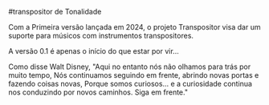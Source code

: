 #transpositor de Tonalidade

Com a Primeira versão lançada em 2024, o projeto Transpositor
visa dar um suporte para músicos com instrumentos transpositores.

A versão 0.1 é apenas o início do que estar por vir...

Como disse Walt Disney, "Aqui no entanto nós não olhamos para trás por muito tempo,
Nós continuamos seguindo em frente, abrindo novas portas e fazendo coisas novas, Porque somos curiosos...
e a curiosidade continua nos conduzindo por novos caminhos. Siga em frente."